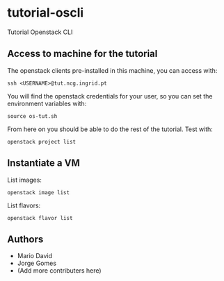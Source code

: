 # tutorial-oscli
Tutorial Openstack CLI

## Access to machine for the tutorial

The openstack clients pre-installed in this machine, you can access with:

    ssh <USERNAME>@tut.ncg.ingrid.pt

You will find the openstack credentials for your user, so you can set the
environment variables with:

    source os-tut.sh

From here on you should be able to do the rest of the tutorial. Test with:

    openstack project list

## Instantiate a VM

List images:

    openstack image list

List flavors:

    openstack flavor list


## Authors

* Mario David
* Jorge Gomes
* (Add more contributers here)


